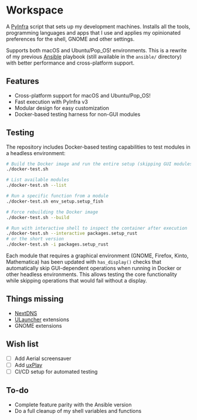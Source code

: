 # Workspace

A [PyInfra](https://pyinfra.com/) script that sets up my development machines. Installs all the tools, programming languages and apps that I use and applies my opinionated preferences for the shell, GNOME and other settings.

Supports both macOS and Ubuntu/Pop_OS! environments. This is a rewrite of my previous [Ansible](https://github.com/ansible/ansible) playbook (still available in the `ansible/` directory) with better performance and cross-platform support.

## Features

- Cross-platform support for macOS and Ubuntu/Pop_OS!
- Fast execution with PyInfra v3
- Modular design for easy customization
- Docker-based testing harness for non-GUI modules

## Testing

The repository includes Docker-based testing capabilities to test modules in a headless environment:

```bash
# Build the Docker image and run the entire setup (skipping GUI modules)
./docker-test.sh

# List available modules
./docker-test.sh --list

# Run a specific function from a module
./docker-test.sh env_setup.setup_fish

# Force rebuilding the Docker image
./docker-test.sh --build

# Run with interactive shell to inspect the container after execution
./docker-test.sh --interactive packages.setup_rust
# or the short version
./docker-test.sh -i packages.setup_rust
```

Each module that requires a graphical environment (GNOME, Firefox, Kinto, Mathematica) has been updated with `has_display()` checks that automatically skip GUI-dependent operations when running in Docker or other headless environments. This allows testing the core functionality while skipping operations that would fail without a display.

## Things missing

- [NextDNS](https://nextdns.io/)
- [ULauncher](https://ulauncher.io/) extensions
- GNOME extensions

## Wish list

- [ ] Add Aerial screensaver
- [ ] Add [uxPlay](https://github.com/FDH2/UxPlay)
- [ ] CI/CD setup for automated testing

## To-do

- Complete feature parity with the Ansible version
- Do a full cleanup of my shell variables and functions
